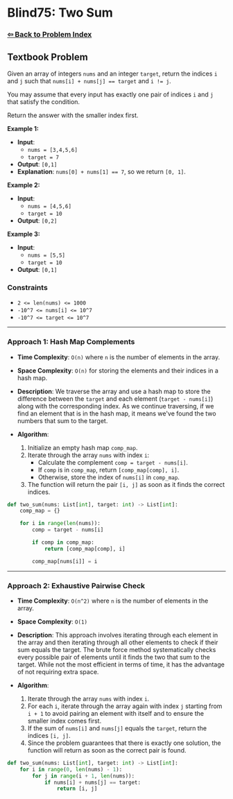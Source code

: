 # Blind75: Two Sum

### [⇦ Back to Problem Index](../../index.md)

## Textbook Problem

Given an array of integers `nums` and an integer `target`, return the indices `i` and `j` such that `nums[i] + nums[j] == target` and `i != j`.

You may assume that every input has exactly one pair of indices `i` and `j` that satisfy the condition.

Return the answer with the smaller index first.

**Example 1:**

-   **Input**:
    -   `nums = [3,4,5,6]`
    -   `target = 7`
-   **Output**: `[0,1]`
-   **Explanation**: `nums[0] + nums[1] == 7`, so we return `[0, 1]`.

**Example 2:**

-   **Input**:
    -   `nums = [4,5,6]`
    -   `target = 10`
-   **Output**: `[0,2]`

**Example 3:**

-   **Input**:
    -   `nums = [5,5]`
    -   `target = 10`
-   **Output**: `[0,1]`

### Constraints

-   `2 <= len(nums) <= 1000`
-   `-10^7 <= nums[i] <= 10^7`
-   `-10^7 <= target <= 10^7`

---

### Approach 1: Hash Map Complements

-   **Time Complexity**: `O(n)` where `n` is the number of elements in the array.
-   **Space Complexity**: `O(n)` for storing the elements and their indices in a hash map.
-   **Description**: We traverse the array and use a hash map to store the difference between the `target` and each element (`target - nums[i]`) along with the corresponding index. As we continue traversing, if we find an element that is in the hash map, it means we've found the two numbers that sum to the target.
-   **Algorithm**:

    1. Initialize an empty hash map `comp_map`.
    2. Iterate through the array `nums` with index `i`:
        - Calculate the complement `comp = target - nums[i]`.
        - If `comp` is in `comp_map`, return `[comp_map[comp], i]`.
        - Otherwise, store the index of `nums[i]` in `comp_map`.
    3. The function will return the pair `[i, j]` as soon as it finds the correct indices.

```python
def two_sum(nums: List[int], target: int) -> List[int]:
    comp_map = {}

    for i in range(len(nums)):
        comp = target - nums[i]

        if comp in comp_map:
            return [comp_map[comp], i]

        comp_map[nums[i]] = i
```

---

### Approach 2: Exhaustive Pairwise Check

-   **Time Complexity**: `O(n^2)` where `n` is the number of elements in the array.
-   **Space Complexity**: `O(1)`
-   **Description**: This approach involves iterating through each element in the array and then iterating through all other elements to check if their sum equals the target. The brute force method systematically checks every possible pair of elements until it finds the two that sum to the target. While not the most efficient in terms of time, it has the advantage of not requiring extra space.
-   **Algorithm**:

    1. Iterate through the array `nums` with index `i`.
    2. For each `i`, iterate through the array again with index `j` starting from `i + 1` to avoid pairing an element with itself and to ensure the smaller index comes first.
    3. If the sum of `nums[i]` and `nums[j]` equals the `target`, return the indices `[i, j]`.
    4. Since the problem guarantees that there is exactly one solution, the function will return as soon as the correct pair is found.

```python
def two_sum(nums: List[int], target: int) -> List[int]:
    for i in range(0, len(nums) - 1):
        for j in range(i + 1, len(nums)):
            if nums[i] + nums[j] == target:
                return [i, j]
```

